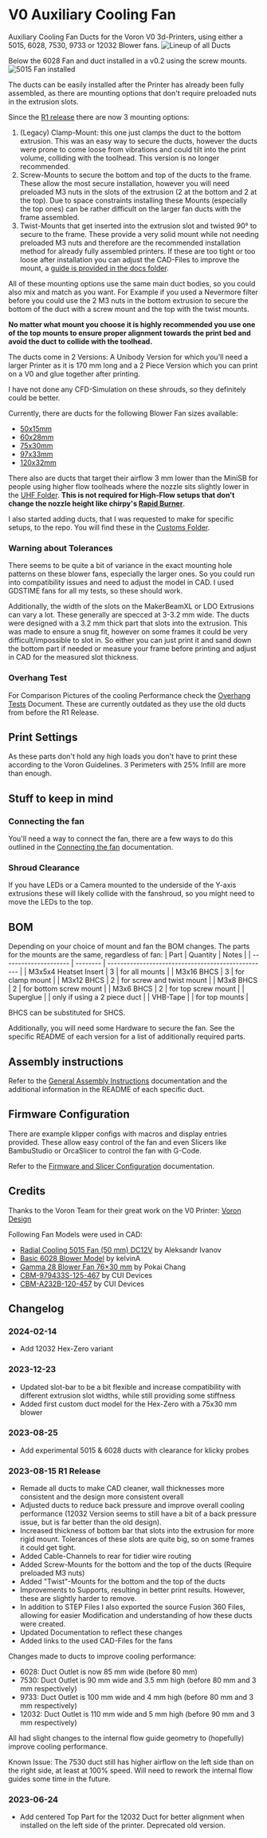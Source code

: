 # V0 Auxiliary Cooling Fan

Auxiliary Cooling Fan Ducts for the Voron V0 3d-Printers, using either a 5015, 6028, 7530, 9733 or 12032 Blower fans.
![Lineup of all Ducts](images/R1%20Lineup%20v3.png)

Below the 6028 Fan and duct installed in a v0.2 using the screw mounts.
![5015 Fan installed](images/Assembled_Red.png)

The ducts can be easily installed after the Printer has already been fully assembled, as there are mounting options that don't require preloaded nuts in the extrusion slots.

Since the [R1 release](#2023-08-15-R1-Release) there are now 3 mounting options:

1. (Legacy) Clamp-Mount: this one just clamps the duct to the bottom extrusion. This was an easy way to secure the ducts, however the ducts were prone to come loose from vibrations and could tilt into the print volume, colliding with the toolhead. This version is no longer recommended.
2. Screw-Mounts to secure the bottom and top of the ducts to the frame. These allow the most secure installation, however you will need preloaded M3 nuts in the slots of the extrusion (2 at the bottom and 2 at the top). Due to space constraints installing these Mounts (especially the top ones) can be rather difficult on the larger fan ducts with the frame assembled.
3. Twist-Mounts that get inserted into the extrusion slot and twisted 90° to secure to the frame. These provide a very solid mount while not needing preloaded M3 nuts and therefore are the recommended installation method for already fully assembled printers. If these are too tight or too loose after installation you can adjust the CAD-Files to improve the mount, a [guide is provided in the docs folder](docs/CAD_Twist_Tightness.md).

All of these mounting options use the same main duct bodies, so you could also mix and match as you want. For Example if you used a Nevermore filter before you could use the 2 M3 nuts in the bottom extrusion to secure the bottom of the duct with a screw mount and the top with the twist mounts.

**No matter what mount you choose it is highly recommended you use one of the top mounts to ensure proper alignment towards the print bed and avoid the duct to collide with the toolhead.**

The ducts come in 2 Versions: A Unibody Version for which you'll need a larger Printer as it is 170 mm long and a 2 Piece Version which you can print on a V0 and glue together after printing.

I have not done any CFD-Simulation on these shrouds, so they definitely could be better.

Currently, there are ducts for the following Blower Fan sizes available:

- [50x15mm](/ducts/5015/)
- [60x28mm](/ducts/6028/)
- [75x30mm](/ducts/7530/)
- [97x33mm](/ducts/9733/)
- [120x32mm](/ducts/12032/)

There also are ducts that target their airflow 3 mm lower than the MiniSB for people using higher flow toolheads where the nozzle sits slightly lower in the [UHF Folder](ducts/_UHF/). **This is not required for High-Flow setups that don't change the nozzle height like chirpy's [Rapid Burner](https://github.com/chirpy2605/voron/tree/main/V0/Rapid_Burner)**.

I also started adding ducts, that I was requested to make for specific setups, to the repo. You will find these in the [Customs Folder](/ducts/_Customs/).

### Warning about Tolerances

There seems to be quite a bit of variance in the exact mounting hole patterns on these blower fans, especially the larger ones. So you could run into compatibility issues and need to adjust the model in CAD. I used GDSTIME fans for all my tests, so these should work.

Additionally, the width of the slots on the MakerBeamXL or LDO Extrusions can vary a lot. These generally are specced at 3-3.2 mm wide. The ducts were designed with a 3.2 mm thick part that slots into the extrusion. This was made to ensure a snug fit, however on some frames it could be very difficult/impossible to slot in. So either you can just print it and sand down the bottom part if needed or measure your frame before printing and adjust in CAD for the measured slot thickness.

### Overhang Test

For Comparison Pictures of the cooling Performance check the [Overhang Tests](/docs/OverhangTests.md) Document. These are currently outdated as they use the old ducts from before the R1 Release.

## Print Settings

As these parts don't hold any high loads you don't have to print these according to the Voron Guidelines. 3 Perimeters with 25% Infill are more than enough.

## Stuff to keep in mind

### Connecting the fan

You'll need a way to connect the fan, there are a few ways to do this outlined in the [Connecting the fan](/docs/connecting_fan.md) documentation.

### Shroud Clearance

If you have LEDs or a Camera mounted to the underside of the Y-axis extrusions these will likely collide with the fanshroud, so you might need to move the LEDs to the top.

## BOM

Depending on your choice of mount and fan the BOM changes. The parts for the mounts are the same, regardless of fan:
| Part | Quantity | Notes |
| --------------------- | -------- | -------------------------------------------------- |
| M3x5x4 Heatset Insert | 3 | for all mounts |
| M3x16 BHCS | 3 | for clamp mount |
| M3x12 BHCS | 2 | for screw and twist mount |
| M3x8 BHCS | 2 | for bottom screw mount |
| M3x6 BHCS | 2 | for top screw mount |
| Superglue | | only if using a 2 piece duct |
| VHB-Tape | | for top mounts |

BHCS can be substituted for SHCS.

Additionally, you will need some Hardware to secure the fan. See the specific README of each version for a list of additionally required parts.

## Assembly instructions

Refer to the [General Assembly Instructions](/docs/general_assembly.md) documentation and the additional information in the README of each specific duct.

## Firmware Configuration

There are example klipper configs with macros and display entries provided. These allow easy control of the fan and even Slicers like BambuStudio or OrcaSlicer to control the fan with G-Code.

Refer to the [Firmware and Slicer Configuration](/docs/firmware_slicer.md) documentation.

## Credits

Thanks to the Voron Team for their great work on the V0 Printer: [Voron Design](https://vorondesign.com/voron0.2)

Following Fan Models were used in CAD:

- [Radial Cooling 5015 Fan (50 mm) DC12V](https://grabcad.com/library/radial-cooling-5015-fan-50mm-dc12v-1) by
  Aleksandr Ivanov
- [Basic 6028 Blower Model](https://www.thingiverse.com/thing:4270101) by kelvinA
- [Gamma 28 Blower Fan 76×30 mm](https://grabcad.com/library/gamma-28-blower-fan-76x30mm-1) by Pokai Chang
- [CBM-979433S-125-467](https://www.cuidevices.com/product/thermal-management/dc-fans/centrifugal-blowers/cbm-979433s-125-467) by CUI Devices
- [CBM-A232B-120-457](https://www.cuidevices.com/product/thermal-management/dc-fans/centrifugal-blowers/cbm-a232b-120-457) by CUI Devices

## Changelog

### 2024-02-14
- Add 12032 Hex-Zero variant

### 2023-12-23

- Updated slot-bar to be a bit flexible and increase compatibility with different extrusion slot widths, while still providing some stiffness
- Added first custom duct model for the Hex-Zero with a 75x30 mm blower

### 2023-08-25

- Add experimental 5015 & 6028 ducts with clearance for klicky probes

### 2023-08-15 R1 Release

- Remade all ducts to make CAD cleaner, wall thicknesses more consistent and the design more consistent overall
- Adjusted ducts to reduce back pressure and improve overall cooling performance (12032 Version seems to still have a bit of a back pressure issue, but is far better than the old design).
- Increased thickness of bottom bar that slots into the extrusion for more rigid mount. Tolerances of these slots are quite big, so on some frames it could get tight.
- Added Cable-Channels to rear for tidier wire routing
- Added Screw-Mounts for the bottom and the top of the ducts (Require preloaded M3 nuts)
- Added "Twist"-Mounts for the bottom and the top of the ducts
- Improvements to Supports, resulting in better print results. However, these are slightly harder to remove.
- In addition to STEP Files I also exported the source Fusion 360 Files, allowing for easier Modification and understanding of how these ducts were created.
- Updated Documentation to reflect these changes
- Added links to the used CAD-Files for the fans

Changes made to ducts to improve cooling performance:

- 6028: Duct Outlet is now 85 mm wide (before 80 mm)
- 7530: Duct Outlet is 90 mm wide and 3.5 mm high (before 80 mm and 3 mm respectively)
- 9733: Duct Outlet is 100 mm wide and 4 mm high (before 80 mm and 3 mm respectively)
- 12032: Duct Outlet is 110 mm wide and 5 mm high (before 90 mm and 3 mm respectively)

All had slight changes to the internal flow guide geometry to (hopefully) improve cooling performance.

Known Issue: The 7530 duct still has higher airflow on the left side than on the right side, at least at 100% speed. Will need to rework the internal flow guides some time in the future.

### 2023-06-24

- Add centered Top Part for the 12032 Duct for better alignment when installed on the left side of the printer. Deprecated old version.
